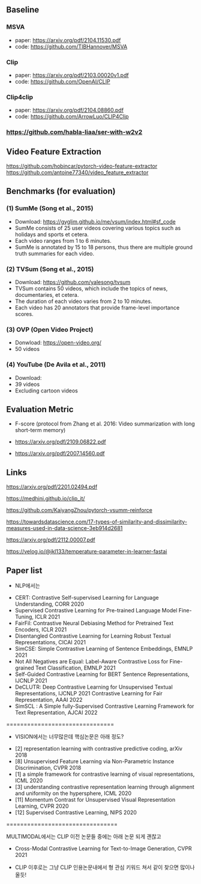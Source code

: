 ## Baseline

### MSVA

- paper: https://arxiv.org/pdf/2104.11530.pdf
- code: https://github.com/TIBHannover/MSVA


### Clip

- paper: https://arxiv.org/pdf/2103.00020v1.pdf
- code: https://github.com/OpenAI/CLIP  


### Clip4clip
- paper: https://arxiv.org/pdf/2104.08860.pdf
- code: https://github.com/ArrowLuo/CLIP4Clip
<!-- 
- paper: https://arxiv.org/pdf/2105.12532.pdf
- code: https://github.com/TIBHannover/UnsupervisedVideoSummarization -->

### https://github.com/habla-liaa/ser-with-w2v2

## Video Feature Extraction

https://github.com/hobincar/pytorch-video-feature-extractor  
https://github.com/antoine77340/video_feature_extractor

## Benchmarks (for evaluation)

### (1) SumMe (Song et al., 2015)

- Download: https://gyglim.github.io/me/vsum/index.html#sf_code
- SumMe consists of 25 user videos covering various topics such as holidays and sports et cetera.
- Each video ranges from 1 to 6 minutes.
- SumMe is annotated by 15 to 18 persons, thus there are multiple ground truth summaries for each video.


### (2) TVSum (Song et al., 2015)

- Download: https://github.com/yalesong/tvsum
- TVSum contains 50 videos, which include the topics of news, documentaries, et cetera.
- The duration of each video varies from 2 to 10 minutes.
- Each video has 20 annotators that provide frame-level importance scores.


### (3) OVP (Open Video Project)

- Donwload: https://open-video.org/
- 50 videos


### (4) YouTube (De Avila et al., 2011)

- Download: 
- 39 videos
- Excluding cartoon videos


## Evaluation Metric

- F-score (protocol from Zhang et al. 2016: Video summarization with long short-term memory)

- https://arxiv.org/pdf/2109.06822.pdf

- https://arxiv.org/pdf/2007.14560.pdf


## Links

https://arxiv.org/pdf/2201.02494.pdf

https://medhini.github.io/clip_it/

https://github.com/KaiyangZhou/pytorch-vsumm-reinforce

https://towardsdatascience.com/17-types-of-similarity-and-dissimilarity-measures-used-in-data-science-3eb914d2681

https://arxiv.org/pdf/2112.00007.pdf

https://velog.io/@jkl133/temperature-parameter-in-learner-fastai

## Paper list

* NLP에서는

- CERT: Contrastive Self-supervised Learning for  Language Understanding, CORR 2020
- Supervised Contrastive Learning for Pre-trained Language Model Fine-Tuning, ICLR 2021
- FairFil: Contrastive Neural Debiasing Method for Pretrained Text Encoders, ICLR 2021
- Disentangled Contrastive Learning for Learning Robust Textual Representations, CICAI 2021
- SimCSE: Simple Contrastive Learning of Sentence Embeddings, EMNLP 2021
- Not All Negatives are Equal: Label-Aware Contrastive Loss for Fine-grained Text Classification, EMNLP 2021
- Self-Guided Contrastive Learning for BERT Sentence Representations, IJCNLP 2021
- DeCLUTR: Deep Contrastive Learning for Unsupervised Textual Representations, IJCNLP 2021
Contrastive Learning for Fair Representation, AAAI 2022
- SimSCL : A Simple fully-Supervised Contrastive Learning Framework for Text Representation, AJCAI 2022


===============================

* VISION에서는 너무많은데 핵심논문은 아래 정도?

- [2] representation learning with contrastive predictive coding, arXiv 2018
- [8] Unsupervised Feature Learning via Non-Parametric Instance Discrimination, CVPR 2018
- [1] a simple framework for contrastive learning of visual representations, ICML 2020
- [3] understanding contrastive representation learning through alignment and uniformity on the hypersphere, ICML 2020
- [11] Momentum Contrast for Unsupervised Visual Representation Learning, CVPR 2020
- [12] Supervised Contrastive Learning, NIPS 2020


================================

MULTIMODAL에서는 CLIP 이전 논문들 중에는 아래 논문 되게 괜찮고
- Cross-Modal Contrastive Learning for Text-to-Image Generation, CVPR 2021

- CLIP 이후로는 그냥 CLIP 인용논문내에서 형 관심 키워드 쳐서 같이 찾으면 많이나올듯!
